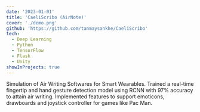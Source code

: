 ```yaml
---
date: '2023-01-01'
title: 'CaeliScribo (AirNote)'
cover: './demo.png'
github: 'https://github.com/tanmaysankhe/CaeliScribo'
tech:
  - Deep Learning
  - Python
  - TensorFlow
  - Flask
  - Unity
showInProjects: true
---
```


Simulation of Air Writing Softwares for Smart Wearables. Trained a real-time fingertip and hand gesture detection model using RCNN with 97% accuracy to attain air writing. Implemented features to support emoticons, drawboards and joystick controller for games like Pac Man.
